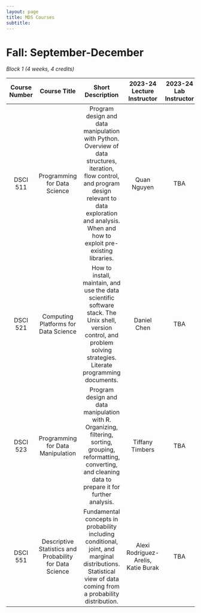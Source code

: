 ```yaml
---
layout: page
title: MDS Courses
subtitle:
---
```


# Fall: September-December
*Block 1 (4 weeks, 4 credits)*

| Course Number  | Course Title | Short Description | 2023-24 Lecture Instructor | 2023-24 Lab Instructor |
| :-------------: | :-------------: | :-------------: | :-------------: | :-------------: |
| DSCI 511  | Programming for Data Science  | Program design and data manipulation with Python. Overview of data structures, iteration, flow control, and program design relevant to data exploration and analysis. When and how to exploit pre-existing libraries.  | Quan Nguyen  | TBA  |
| DSCI 521  | Computing Platforms for Data Science  | How to install, maintain, and use the data scientific software stack. The Unix shell, version control, and problem solving strategies. Literate programming documents.  | Daniel Chen  | TBA  |
| DSCI 523  | Programming for Data Manipulation  | Program design and data manipulation with R. Organizing, filtering, sorting, grouping, reformatting, converting, and cleaning data to prepare it for further analysis.  | Tiffany Timbers  | TBA  |
| DSCI 551  | Descriptive Statistics and Probability for Data Science  | Fundamental concepts in probability including conditional, joint, and marginal distributions. Statistical view of data coming from a probability distribution.  | Alexi Rodríguez-Arelis, Katie Burak  | TBA  |
